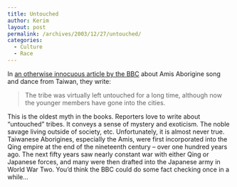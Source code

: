 ```yaml
---
title: Untouched
author: Kerim
layout: post
permalink: /archives/2003/12/27/untouched/
categories:
  - Culture
  - Race
---
```

In <a href="http://news.bbc.co.uk/2/hi/entertainment/3344353.stm" onclick="_gaq.push(['_trackEvent', 'outbound-article', 'http://news.bbc.co.uk/2/hi/entertainment/3344353.stm', 'an otherwise innocuous article by the BBC']);" >an otherwise innocuous article by the BBC</a> about Amis Aborigine song and dance from Taiwan, they write:


>   The tribe was virtually left untouched for a long time, although now the younger members have gone into the cities.


This is the oldest myth in the books. Reporters love to write about &#8220;untouched&#8221; tribes. It conveys a sense of mystery and exoticism. The noble savage living outside of society, etc. Unfortunately, it is almost never true. Taiwanese Aborigines, especially the Amis, were first incorporated into the Qing empire at the end of the nineteenth century &#8211; over one hundred years ago. The next fifty years saw nearly constant war with either Qing or Japanese forces, and many were then drafted into the Japanese army in World War Two. You&#8217;d think the BBC could do some fact checking once in a while&#8230;

